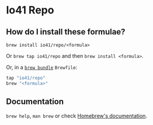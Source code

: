 # Io41 Repo

## How do I install these formulae?

`brew install io41/repo/<formula>`

Or `brew tap io41/repo` and then `brew install <formula>`.

Or, in a [`brew bundle`](https://github.com/Homebrew/homebrew-bundle) `Brewfile`:

```ruby
tap "io41/repo"
brew "<formula>"
```

## Documentation

`brew help`, `man brew` or check [Homebrew's documentation](https://docs.brew.sh).

